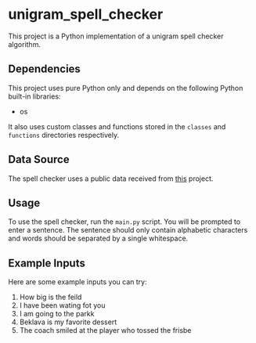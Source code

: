 # unigram_spell_checker
This project is a Python implementation of a unigram spell checker algorithm.

## Dependencies

This project uses pure Python only and depends on the following Python built-in libraries:

- os

It also uses custom classes and functions stored in the `classes` and `functions` directories respectively.

## Data Source

The spell checker uses a public data received from [this](https://github.com/hackerb9/gwordlist/tree/master) project.

## Usage

To use the spell checker, run the `main.py` script. You will be prompted to enter a sentence.
The sentence should only contain alphabetic characters and words should be separated by a single whitespace.

## Example Inputs

Here are some example inputs you can try:

1. How big is the feild
2. I have been wating fot you
3. I am going to the parkk
4. Beklava is my favorite dessert
5. The coach smiled at the player who tossed the frisbe